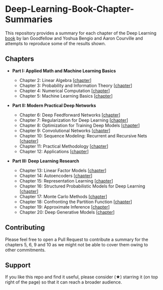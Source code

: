 # Deep-Learning-Book-Chapter-Summaries
This repository provides a summary for each chapter of the Deep Learning [book](http://deeplearningbook.org) by Ian Goodfellow and Yoshua Bengio and Aaron Courville and attempts to reproduce some of the results shown.

## Chapters

- **Part I: Applied Math and Machine Learning Basics**
  - Chapter 2: Linear Algebra [[chapter](http://www.deeplearningbook.org/contents/linear_algebra.html)]
  - Chapter 3: Probability and Information Theory [[chapter](http://www.deeplearningbook.org/contents/prob.html)]
  - Chapter 4: Numerical Computation [[chapter](http://www.deeplearningbook.org/contents/numerical.html)]
  - Chapter 5: Machine Learning Basics [[chapter](http://www.deeplearningbook.org/contents/ml.html)]
  
- **Part II: Modern Practical Deep Networks**
  - Chapter 6: Deep Feedforward Networks [[chapter](http://www.deeplearningbook.org/contents/mlp.html)]
  - Chapter 7: Regularization for Deep Learning [[chapter](http://www.deeplearningbook.org/contents/regularization.html)]
  - Chapter 8: Optimization for Training Deep Models [[chapter](http://www.deeplearningbook.org/contents/optimization.html)]
  - Chapter 9: Convolutional Networks [[chapter](http://www.deeplearningbook.org/contents/convnets.html)]
  - Chapter 10: Sequence Modeling: Recurrent and Recursive Nets [[chapter](http://www.deeplearningbook.org/contents/rnn.html)]
  - Chapter 11: Practical Methodology [[chapter](http://www.deeplearningbook.org/contents/guidelines.html)]
  - Chapter 12: Applications [[chapter](http://www.deeplearningbook.org/contents/applications.html)]
  
- **Part III: Deep Learning Research**
  - Chapter 13: Linear Factor Models [[chapter](http://www.deeplearningbook.org/contents/linear_factors.html)]
  - Chapter 14: Autoencoders [[chapter](http://www.deeplearningbook.org/contents/autoencoders.html)]
  - Chapter 15: Representation Learning [[chapter](http://www.deeplearningbook.org/contents/representation.html)]
  - Chapter 16: Structured Probabilistic Models for Deep Learning [[chapter](http://www.deeplearningbook.org/contents/graphical_models.html)]
  - Chapter 17: Monte Carlo Methods [[chapter](http://www.deeplearningbook.org/contents/monte_carlo.html)]
  - Chapter 18: Confronting the Partition Function [[chapter](http://www.deeplearningbook.org/contents/partition.html)]
  - Chapter 19: Approximate Inference [[chapter](http://www.deeplearningbook.org/contents/inference.html)]
  - Chapter 20: Deep Generative Models [[chapter](http://www.deeplearningbook.org/contents/generative_models.html)]
  
## Contributing

Please feel free to open a Pull Request to contribute a summary for the chapters 5, 6, 9 and 10 as we might not be able to cover them owing to other commitments.

## Support 

If you like this repo and find it useful, please consider (★) starring it (on top right of the page) so that it can reach a broader audience.
